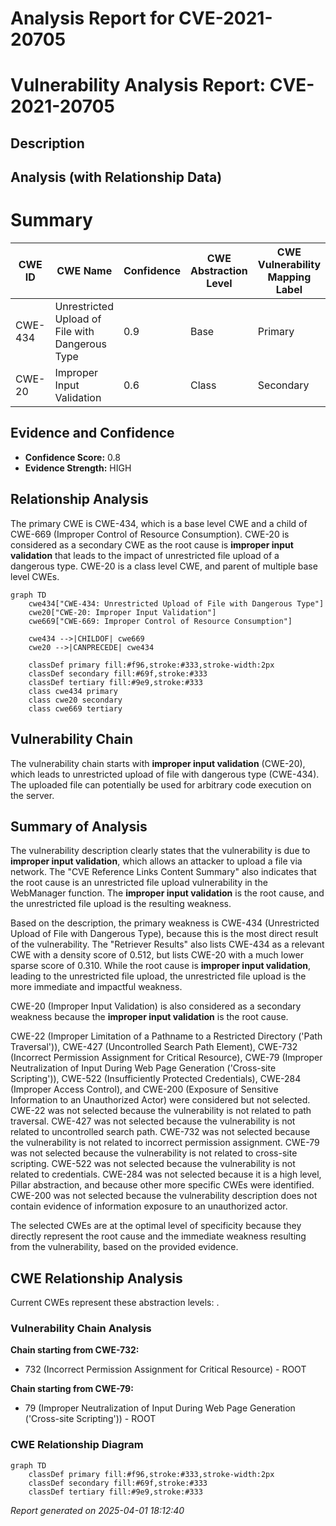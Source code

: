 # Analysis Report for CVE-2021-20705

# Vulnerability Analysis Report: CVE-2021-20705

## Description



## Analysis (with Relationship Data)

# Summary
| CWE ID  | CWE Name                                                                     | Confidence | CWE Abstraction Level | CWE Vulnerability Mapping Label | CWE-Vulnerability Mapping Notes |
| ------- | ---------------------------------------------------------------------------- | ---------- | --------------------- | ------------------------------- | ------------------------------- |
| CWE-434 | Unrestricted Upload of File with Dangerous Type                              | 0.9        | Base                  | Primary                         | Allowed                       |
| CWE-20  | Improper Input Validation                                                      | 0.6        | Class                 | Secondary                       | Discouraged                     |

## Evidence and Confidence

*   **Confidence Score:** 0.8
*   **Evidence Strength:** HIGH

## Relationship Analysis
The primary CWE is CWE-434, which is a base level CWE and a child of CWE-669 (Improper Control of Resource Consumption). CWE-20 is considered as a secondary CWE as the root cause is **improper input validation** that leads to the impact of unrestricted file upload of a dangerous type. CWE-20 is a class level CWE, and parent of multiple base level CWEs.

```mermaid
graph TD
    cwe434["CWE-434: Unrestricted Upload of File with Dangerous Type"]
    cwe20["CWE-20: Improper Input Validation"]
    cwe669["CWE-669: Improper Control of Resource Consumption"]

    cwe434 -->|CHILDOF| cwe669
    cwe20 -->|CANPRECEDE| cwe434
    
    classDef primary fill:#f96,stroke:#333,stroke-width:2px
    classDef secondary fill:#69f,stroke:#333
    classDef tertiary fill:#9e9,stroke:#333
    class cwe434 primary
    class cwe20 secondary
    class cwe669 tertiary
```

## Vulnerability Chain
The vulnerability chain starts with **improper input validation** (CWE-20), which leads to unrestricted upload of file with dangerous type (CWE-434). The uploaded file can potentially be used for arbitrary code execution on the server.

## Summary of Analysis
The vulnerability description clearly states that the vulnerability is due to **improper input validation**, which allows an attacker to upload a file via network. The "CVE Reference Links Content Summary" also indicates that the root cause is an unrestricted file upload vulnerability in the WebManager function. The **improper input validation** is the root cause, and the unrestricted file upload is the resulting weakness.

Based on the description, the primary weakness is CWE-434 (Unrestricted Upload of File with Dangerous Type), because this is the most direct result of the vulnerability. The "Retriever Results" also lists CWE-434 as a relevant CWE with a density score of 0.512, but lists CWE-20 with a much lower sparse score of 0.310. While the root cause is **improper input validation**, leading to the unrestricted file upload, the unrestricted file upload is the more immediate and impactful weakness.

CWE-20 (Improper Input Validation) is also considered as a secondary weakness because the **improper input validation** is the root cause.

CWE-22 (Improper Limitation of a Pathname to a Restricted Directory ('Path Traversal')), CWE-427 (Uncontrolled Search Path Element), CWE-732 (Incorrect Permission Assignment for Critical Resource), CWE-79 (Improper Neutralization of Input During Web Page Generation ('Cross-site Scripting')), CWE-522 (Insufficiently Protected Credentials), CWE-284 (Improper Access Control), and CWE-200 (Exposure of Sensitive Information to an Unauthorized Actor) were considered but not selected.
CWE-22 was not selected because the vulnerability is not related to path traversal.
CWE-427 was not selected because the vulnerability is not related to uncontrolled search path.
CWE-732 was not selected because the vulnerability is not related to incorrect permission assignment.
CWE-79 was not selected because the vulnerability is not related to cross-site scripting.
CWE-522 was not selected because the vulnerability is not related to credentials.
CWE-284 was not selected because it is a high level, Pillar abstraction, and because other more specific CWEs were identified.
CWE-200 was not selected because the vulnerability description does not contain evidence of information exposure to an unauthorized actor.

The selected CWEs are at the optimal level of specificity because they directly represent the root cause and the immediate weakness resulting from the vulnerability, based on the provided evidence.


## CWE Relationship Analysis

Current CWEs represent these abstraction levels: .


### Vulnerability Chain Analysis

**Chain starting from CWE-732:**
- 732 (Incorrect Permission Assignment for Critical Resource) - ROOT


**Chain starting from CWE-79:**
- 79 (Improper Neutralization of Input During Web Page Generation ('Cross-site Scripting')) - ROOT



### CWE Relationship Diagram

```mermaid
graph TD
    classDef primary fill:#f96,stroke:#333,stroke-width:2px
    classDef secondary fill:#69f,stroke:#333
    classDef tertiary fill:#9e9,stroke:#333
```



*Report generated on 2025-04-01 18:12:40*
